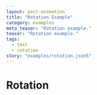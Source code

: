 ```yaml
---
layout: post-animation
title: "Rotation Example"
category: examples
meta_teaser: "Rotation example."
teaser: "Rotation example."
tags: 
  - text
  - rotation
story: "examples/rotation.json5"
---
```

# Rotation

